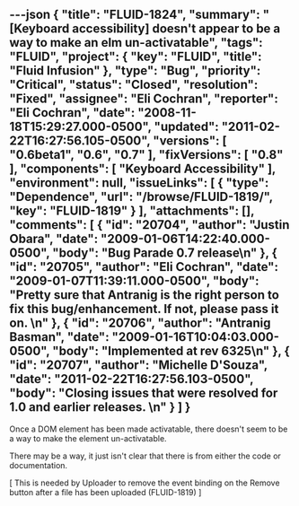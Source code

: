 ---json
{
  "title": "FLUID-1824",
  "summary": "[Keyboard accessibility] doesn't appear to be a way to make an elm un-activatable",
  "tags": "FLUID",
  "project": {
    "key": "FLUID",
    "title": "Fluid Infusion"
  },
  "type": "Bug",
  "priority": "Critical",
  "status": "Closed",
  "resolution": "Fixed",
  "assignee": "Eli Cochran",
  "reporter": "Eli Cochran",
  "date": "2008-11-18T15:29:27.000-0500",
  "updated": "2011-02-22T16:27:56.105-0500",
  "versions": [
    "0.6beta1",
    "0.6",
    "0.7"
  ],
  "fixVersions": [
    "0.8"
  ],
  "components": [
    "Keyboard Accessibility"
  ],
  "environment": null,
  "issueLinks": [
    {
      "type": "Dependence",
      "url": "/browse/FLUID-1819/",
      "key": "FLUID-1819"
    }
  ],
  "attachments": [],
  "comments": [
    {
      "id": "20704",
      "author": "Justin Obara",
      "date": "2009-01-06T14:22:40.000-0500",
      "body": "Bug Parade 0.7 release\n"
    },
    {
      "id": "20705",
      "author": "Eli Cochran",
      "date": "2009-01-07T11:39:11.000-0500",
      "body": "Pretty sure that Antranig is the right person to fix this bug/enhancement. If not, please pass it on.&#x20;\n"
    },
    {
      "id": "20706",
      "author": "Antranig Basman",
      "date": "2009-01-16T10:04:03.000-0500",
      "body": "Implemented at rev 6325\n"
    },
    {
      "id": "20707",
      "author": "Michelle D'Souza",
      "date": "2011-02-22T16:27:56.103-0500",
      "body": "Closing issues that were resolved for 1.0 and earlier releases.&#x20;\n"
    }
  ]
}
---
Once a DOM element has been made activatable, there doesn't seem to be a way to make the element un-activatable.&#x20;

There may be a way, it just isn't clear that there is from either the code or documentation.&#x20;

\[ This is needed by Uploader to remove the event binding on the Remove button after a file has been uploaded (FLUID-1819) ]

        